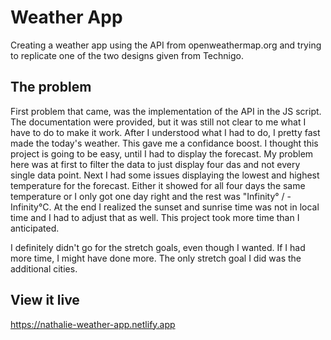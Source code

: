 # Weather App

Creating a weather app using the API from openweathermap.org and trying to replicate one of the two designs given from Technigo.

## The problem

First problem that came, was the implementation of the API in the JS script. The documentation were provided, but it was still not clear to me what I have to do to make it work.
After I understood what I had to do, I pretty fast made the today's weather. This gave me a confidance boost. I thought this project is going to be easy, until I had to display the forecast. My problem here was at first to filter the data to just display four das and not every single data point. Next I had some issues displaying the lowest and highest temperature for the forecast. Either it showed for all four days the same temperature or I only got one day right and the rest was "Infinity° / -Infinity°C. At the end I realized the sunset and sunrise time was not in local time and I had to adjust that as well. This project took more time than I anticipated.

I definitely didn't go for the stretch goals, even though I wanted. If I had more time, I might have done more. The only stretch goal I did was the additional cities.

## View it live

https://nathalie-weather-app.netlify.app
